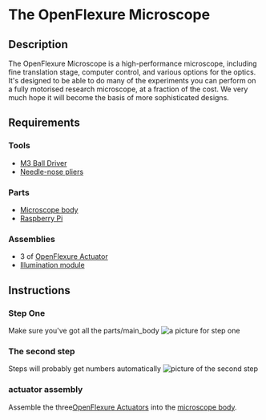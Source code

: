 # The OpenFlexure Microscope

## Description
The OpenFlexure Microscope is a high-performance microscope, including fine translation stage, computer control, and various options for the optics.  It's designed to be able to do many of the experiments you can perform on a fully motorised research microscope, at a fraction of the cost.  We very much hope it will become the basis of more sophisticated designs.

## Requirements
### Tools
* [M3 Ball Driver](tools/balldriver_m3)
* [Needle-nose pliers](http://www.donkeybreaks.org/standard_tools/v1/pliers_needlenose)

### Parts
* [Microscope body](parts/main_body)
* [Raspberry Pi](http://www.donkeybreaks.org/standard_parts/v1/electronics/raspberry_pi_v3)

### Assemblies
* 3 of [OpenFlexure Actuator](openflexure_actuator)
* [Illumination module](illumination_module)

## Instructions
### Step One
Make sure you've got all the parts/main_body
![a picture for step one](step_one_1.jpg)

### The second step
Steps will probably get numbers automatically
![picture of the second step](step_2.jpg)

### actuator assembly
Assemble the three[OpenFlexure Actuators](openflexure_actuator) into the [microscope body](parts/main_body).